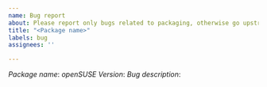 ```yaml
---
name: Bug report
about: Please report only bugs related to packaging, otherwise go upstream
title: "<Package name>"
labels: bug
assignees: ''

---
```


*Package name*:
*openSUSE Version*:
*Bug description*:
